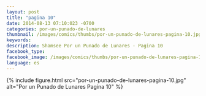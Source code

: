 ```yaml
---
layout: post
title: "pagina 10"
date: 2014-08-13 07:10:023 -0700
categories: por-un-punado-de-lunares
thumbnail: /images/comics/thumbs/por-un-punado-de-lunares-pagina-10.jpg
keywords: 
description: Shamsee Por un Punado de Lunares - Pagina 10
facebook_type: 
facebook_image: /images/comics/thumbs/por-un-punado-de-lunares-pagina-10.jpg
language: es
---
```

{% include figure.html src="por-un-punado-de-lunares-pagina-10.jpg" alt="Por un Punado de Lunares Pagina 10" %}